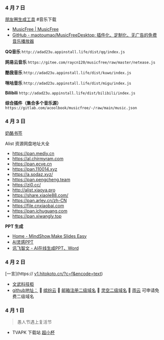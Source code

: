### 4 月 7 日
[朋友圈生成工具](https://ourboy.cn/dz/)
#音乐下载
- [MusicFree | MusicFree](https://musicfree.upup.fun/)
- [GitHub - maotoumao/MusicFreeDesktop: 插件化、定制化、无广告的免费音乐播放器](https://github.com/maotoumao/MusicFreeDesktop)

**QQ音乐**
`http://adad23u.appinstall.life/dist/qq/index.js`

**网易云音乐**
`https://gitee.com/raycn120/musicfree/raw/master/netease.js`

**酷我音乐**
`http://adad23u.appinstall.life/dist/kuwo/index.js`

**咪咕音乐**
`http://adad23u.appinstall.life/dist/migu/index.js`

**Bilibili**
`http://adad23u.appinstall.life/dist/bilibili/index.js`

**综合插件（集合多个音乐源）**
`https://gitlab.com/acoolbook/musicfree/-/raw/main/music.json`


### 4 月 3 日
[奶酪书签](https://cqmzgg.lanzn.com/isdri1tr7efe)

Alist 资源网盘地址大全

- https://pan.mediy.cn
- https://al.chirmyram.com
- https://pan.ecve.cn
- https://pan.110014.xyz
- https://a.sodaz.xyz/
- https://pan.pengcheng.team
- https://zi0.cc/
- http://alist.xiaoya.pro
- https://share.xiaole88.com/
- https://pan.arley.cn/zh-CN
- https://file.cnxiaobai.com
- https://pan.ichuguang.com
- https://pan.xiwangly.top


**PPT 生成**
- [Home - MindShow,Make Slides Easy](https://www.mindshow.fun/#/home)
- [AI灵感PPT](https://www.lgppt.cn/)
- [讯飞智文 - AI在线生成PPT、Word](https://zhiwen.xfyun.cn/)

### 4 月 2 日
[一言](https:// [v1.hitokoto.cn/?c=f&encode=text](https://v1.hitokoto.cn/?c=f&encode=text))
- [文武科技柜](https://www.wangdu.site/)
- [github地址：](https://github.com/dongyubin)
🥇 [缤纷云](https://www.bitiful.com/)
🥇 [邮箱注册二级域名](https://desec.io/)
🥇 [灵空二级域名](https://www.lkdns.top/)
🥇 [雨云](https://www.rainyun.com/home) 可申请免费二级域名
### 4 月 1 日

> 愚人节遇上复活节

- TVAPK 下载站 [超小杯](https://www.rjcxb.com/category/apk/tvapk)

